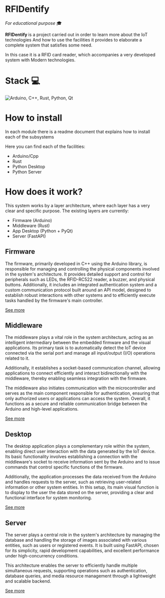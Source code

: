 # RFIDentify
_For educational purpose_ 🎓

<b> RFIDentify </b> is a project carried out in order to learn more about the IoT technologies
And how to use the facilities it provides to elaborate a complete system that satisfies some
need.

In this case it is a RFID card reader, which accompanies a very developed system with
Modern technologies.

# Stack 💻
![Arduino, C++, Rust, Python, Qt](https://skillicons.dev/icons?i=arduino,cpp,rust,python,qt&perline=5)

# How to install
In each module there is a readme document that explains how to install each of the subsystems

Here you can find each of the facilities:

- Arduino/Cpp
- Rust
- Python Desktop
- Python Server

# How does it work?
This system works by a layer architecture, where each layer has a very clear and specific purpose.
The existing layers are currently:

- Firmware (Arduino)
- Middleware (Rust)
- App Desktop (Python + PyQt)
- Server (FastAPI)

## Firmware
The firmware, primarily developed in C++ using the Arduino library, is responsible for managing and
controlling the physical components involved in the system's architecture. It provides detailed support
and control for peripherals such as LEDs, the RFID-RC522 reader, a buzzer, and physical buttons.
Additionally, it includes an integrated authentication system and a custom communication protocol built
around an API model, designed to establish robust interactions with other systems and to efficiently execute
tasks handled by the firmware's main controller.

<a href="Firmware/rfidreader/README.md"> See more </a>

## Middleware
The middleware plays a vital role in the system architecture, acting as an intelligent intermediary between the
embedded firmware and the visual applications. Its primary task is to automatically detect the IoT device connected
via the serial port and manage all input/output (I/O) operations related to it.

Additionally, it establishes a socket-based communication channel, allowing applications to connect efficiently and
interact bidirectionally with the middleware, thereby enabling seamless integration with the firmware.

The middleware also initiates communication with the microcontroller and serves as the main component responsible for
authentication, ensuring that only authorized users or applications can access the system. Overall, it functions as a
secure and reliable communication bridge between the Arduino and high-level applications.

<a href="Middleware/README.md"> See more </a>

## Desktop
The desktop application plays a complementary role within the system, enabling direct user interaction with the data
generated by the IoT device. Its basic functionality involves establishing a connection with the middleware's socket to
receive information sent by the Arduino and to issue commands that control specific functions of the firmware.

Additionally, the application processes the data received from the Arduino and handles requests to the server, such as
retrieving user-related information or other system entities. In this setup, its main visual function is to display to
the user the data stored on the server, providing a clear and functional interface for system monitoring.

<a href="Desktop/README.md"> See more </a>

## Server
The server plays a central role in the system's architecture by managing the database and handling the storage of images
associated with various entities, such as users or registered events. It is built using FastAPI, chosen for its
simplicity, rapid development capabilities, and excellent performance under high-concurrency conditions.

This architecture enables the server to efficiently handle multiple simultaneous requests, supporting operations such as
authentication, database queries, and media resource management through a lightweight and scalable backend.

<a href="Server/README.md"> See more </a>
